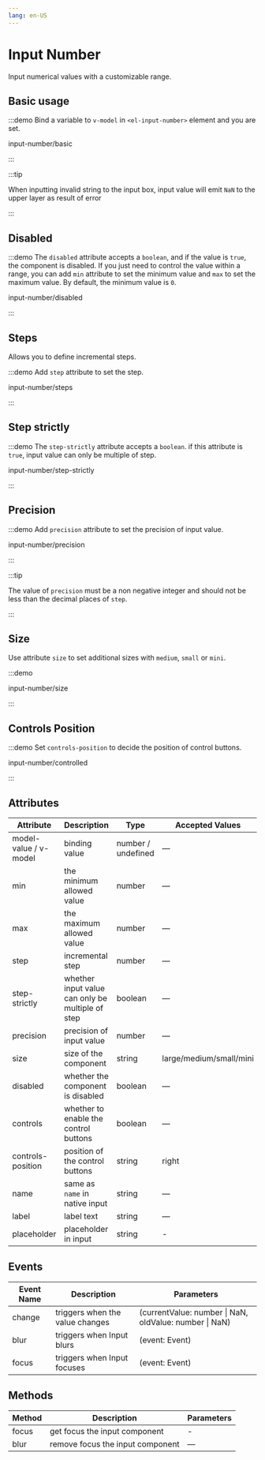 ```yaml
---
lang: en-US
---
```


# Input Number

Input numerical values with a customizable range.

## Basic usage

:::demo Bind a variable to `v-model` in `<el-input-number>` element and you are set.

input-number/basic

:::

:::tip

When inputting invalid string to the input box, input value will emit `NaN` to the upper layer as result of error

:::

## Disabled

:::demo The `disabled` attribute accepts a `boolean`, and if the value is `true`, the component is disabled. If you just need to control the value within a range, you can add `min` attribute to set the minimum value and `max` to set the maximum value. By default, the minimum value is `0`.

input-number/disabled

:::

## Steps

Allows you to define incremental steps.

:::demo Add `step` attribute to set the step.

input-number/steps

:::

## Step strictly

:::demo The `step-strictly` attribute accepts a `boolean`. if this attribute is `true`, input value can only be multiple of step.

input-number/step-strictly

:::

## Precision

:::demo Add `precision` attribute to set the precision of input value.

input-number/precision

:::

:::tip

The value of `precision` must be a non negative integer and should not be less than the decimal places of `step`.

:::

## Size

Use attribute `size` to set additional sizes with `medium`, `small` or `mini`.

:::demo

input-number/size

:::

## Controls Position

:::demo Set `controls-position` to decide the position of control buttons.

input-number/controlled

:::

## Attributes

| Attribute             | Description                                      | Type               | Accepted Values         | Default     |
| --------------------- | ------------------------------------------------ | ------------------ | ----------------------- | ----------- |
| model-value / v-model | binding value                                    | number / undefined | —                       | 0           |
| min                   | the minimum allowed value                        | number             | —                       | `-Infinity` |
| max                   | the maximum allowed value                        | number             | —                       | `Infinity`  |
| step                  | incremental step                                 | number             | —                       | 1           |
| step-strictly         | whether input value can only be multiple of step | boolean            | —                       | false       |
| precision             | precision of input value                         | number             | —                       | —           |
| size                  | size of the component                            | string             | large/medium/small/mini | large       |
| disabled              | whether the component is disabled                | boolean            | —                       | false       |
| controls              | whether to enable the control buttons            | boolean            | —                       | true        |
| controls-position     | position of the control buttons                  | string             | right                   | -           |
| name                  | same as `name` in native input                   | string             | —                       | —           |
| label                 | label text                                       | string             | —                       | —           |
| placeholder           | placeholder in input                             | string             | -                       | -           |

## Events

| Event Name | Description                     | Parameters                                             |
| ---------- | ------------------------------- | ------------------------------------------------------ |
| change     | triggers when the value changes | (currentValue: number \| NaN, oldValue: number \| NaN) |
| blur       | triggers when Input blurs       | (event: Event)                                         |
| focus      | triggers when Input focuses     | (event: Event)                                         |

## Methods

| Method | Description                      | Parameters |
| ------ | -------------------------------- | ---------- |
| focus  | get focus the input component    | -          |
| blur   | remove focus the input component | —          |
